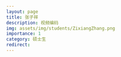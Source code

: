 ```yaml
---
layout: page
title: 张子祥
description: 视频编码
img: assets/img/students/ZixiangZhang.png
importance: 1
category: 硕士生
redirect:
---
```

